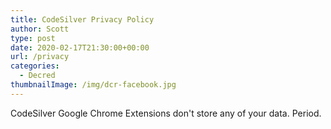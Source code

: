 ```yaml
---
title: CodeSilver Privacy Policy
author: Scott
type: post
date: 2020-02-17T21:30:00+00:00
url: /privacy
categories:
  - Decred
thumbnailImage: /img/dcr-facebook.jpg
---
```


CodeSilver Google Chrome Extensions don't store any of your data.
Period.
